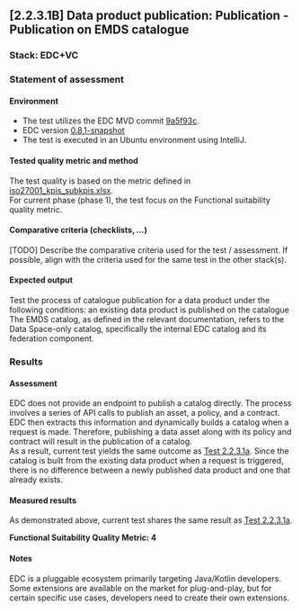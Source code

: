 ## [2.2.3.1B] Data product publication: Publication - Publication on EMDS catalogue
### Stack: EDC+VC
### Statement of assessment
#### Environment
- The test utilizes the EDC MVD commit [9a5f93c](https://github.com/eclipse-edc/MinimumViableDataspace/commit/9a5f93c89cf5624cc4bf8eaa024a29da9b8e3d12).
- EDC version [0.8.1-snapshot](https://github.com/eclipse-edc/MinimumViableDataspace/blob/9a5f93c89cf5624cc4bf8eaa024a29da9b8e3d12/gradle/libs.versions.toml#L7)
- The test is executed in an Ubuntu environment using IntelliJ.
#### Tested quality metric and method
The test quality is based on the metric defined in [iso27001_kpis_subkpis.xlsx](../../../../../design_decisions/background_info/iso27001_kpis_subkpis.xlsx).\
For current phase (phase 1), the test focus on the Functional suitability quality metric.
#### Comparative criteria (checklists, ...)
[TODO] Describe the comparative criteria used for the test / assessment. If possible, align with the criteria used for the same test in the other stack(s).

#### Expected output
Test the process of catalogue publication for a data product under the following conditions: an existing data product is published on the catalogue
The EMDS catalog, as defined in the relevant documentation, refers to the Data Space-only catalog, specifically the internal EDC catalog and its federation component.
### Results
#### Assessment
EDC does not provide an endpoint to publish a catalog directly. The process involves a series of API calls to publish an asset, a policy, and a contract. EDC then extracts this information and dynamically builds a catalog when a request is made.
Therefore, publishing a data asset along with its policy and contract will result in the publication of a catalog.\
As a result, current test yields the same outcome as [Test 2.2.3.1a](..\test_2_2_3_1a\result_edc_vc.md). Since the catalog is built from the existing data product when a request is triggered, there is no difference between a newly published data product and one that already exists.

#### Measured results
As demonstrated above, current test shares the same result as [Test 2.2.3.1a](..\test_2_2_3_1a\result_edc_vc.md).

**Functional Suitability Quality Metric: 4**
#### Notes
EDC is a pluggable ecosystem primarily targeting Java/Kotlin developers. Some extensions are available on the market for plug-and-play, but for certain specific use cases, developers need to create their own extensions.
